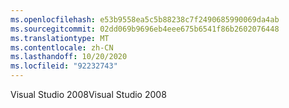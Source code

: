 ```yaml
---
ms.openlocfilehash: e53b9558ea5c5b88238c7f2490685990069da4ab
ms.sourcegitcommit: 02dd069b9696eb4eee675b6541f86b2602076448
ms.translationtype: MT
ms.contentlocale: zh-CN
ms.lasthandoff: 10/20/2020
ms.locfileid: "92232743"
---
```

<span data-ttu-id="b59bf-101">Visual Studio 2008</span><span class="sxs-lookup"><span data-stu-id="b59bf-101">Visual Studio 2008</span></span>